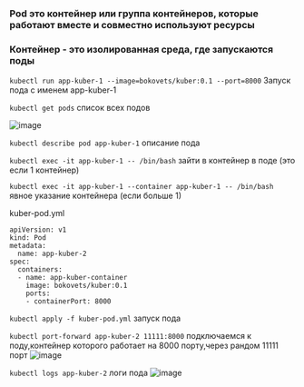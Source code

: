 ### Pod это контейнер или группа контейнеров, которые работают вместе и совместно используют ресурсы

### Контейнер - это изолированная среда, где запускаются поды

```kubectl run app-kuber-1 --image=bokovets/kuber:0.1 --port=8000``` Запуск пода с именем app-kuber-1

```kubectl get pods``` список всех подов

![image](https://github.com/user-attachments/assets/a1b5bd70-bcf5-4c9f-80fb-5a4b1b050647)

```kubectl describe pod app-kuber-1``` описание пода

```kubectl exec -it app-kuber-1 -- /bin/bash``` зайти в контейнер в поде (это если 1 контейнер)

```kubectl exec -it app-kuber-1 --container app-kuber-1 -- /bin/bash``` явное указание контейнера (если больше 1)

kuber-pod.yml
```
apiVersion: v1
kind: Pod
metadata:
  name: app-kuber-2
spec:
  containers:
  - name: app-kuber-container
    image: bokovets/kuber:0.1
    ports:
    - containerPort: 8000
```

```kubectl apply -f kuber-pod.yml``` запуск пода

```kubectl port-forward app-kuber-2 11111:8000``` подключаемся к поду,контейнер которого работает на 8000 порту,через рандом 11111 порт
![image](https://github.com/user-attachments/assets/0a60820d-b525-4cf0-8071-9dce6efbc2f5)

```kubectl logs app-kuber-2``` логи пода
![image](https://github.com/user-attachments/assets/ea74cd27-79e6-4da1-9a1f-23f96edee59c)
